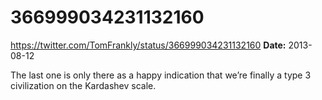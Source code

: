 # 366999034231132160
https://twitter.com/TomFrankly/status/366999034231132160
**Date:** 2013-08-12

The last one is only there as a happy indication that we’re finally a type 3 civilization on the Kardashev scale.
